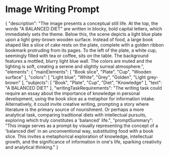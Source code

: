 # Image Writing Prompt

{
  "description": "The image presents a conceptual still life. At the top, the words \"A BALANCED DIET\" are written in blocky, bold capital letters, which immediately sets the theme. Below this, the scene depicts a light blue plate upon a light grey-brown wooden surface. Instead of food, a large book shaped like a slice of cake rests on the plate, complete with a golden ribbon bookmark protruding from its pages. To the left of the plate, a white cup, seemingly filled with tea or coffee, sits on the table. The background features a mottled, blurry light blue wall. The colors are muted and the lighting is soft, creating a serene and slightly surreal atmosphere.",
  "elements": {
    "mainElements": [
      "Book slice",
      "Plate",
      "Cup",
      "Wooden surface"
    ],
    "colors": [
      "Light blue",
      "White",
      "Grey",
      "Golden",
      "Light grey-brown"
    ],
    "subjects": [
      "Book",
      "Plate",
      "Cup",
      "Diet",
      "Knowledge"
    ],
    "text": "A BALANCED DIET"
  },
  "writingTaskRequirements": "The writing task could require an essay about the importance of knowledge in personal development, using the book slice as a metaphor for information intake. Alternatively, it could invite creative writing, prompting a story where literature is the primary source of nourishment. Or perhaps a more analytical task, comparing traditional diets with intellectual pursuits, exploring which truly constitutes a 'balanced' life.",
  "promptSummary": "This image serves as a prompt by visually representing the concept of a 'balanced diet' in an unconventional way, substituting food with a book slice. This invites a metaphorical exploration of knowledge, intellectual growth, and the significance of information in one's life, sparking creativity and analytical thinking."
}